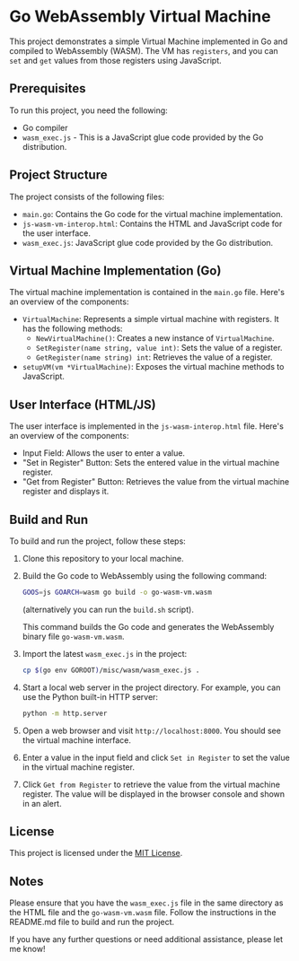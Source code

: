 # Go WebAssembly Virtual Machine

This project demonstrates a simple Virtual Machine implemented in Go and compiled to WebAssembly (WASM). The VM has `registers`, and you can `set` and `get` values from those registers using JavaScript.

## Prerequisites

To run this project, you need the following:

- Go compiler
- `wasm_exec.js` - This is a JavaScript glue code provided by the Go distribution.

## Project Structure

The project consists of the following files:

- `main.go`: Contains the Go code for the virtual machine implementation.
- `js-wasm-vm-interop.html`: Contains the HTML and JavaScript code for the user interface.
- `wasm_exec.js`: JavaScript glue code provided by the Go distribution.

## Virtual Machine Implementation (Go)

The virtual machine implementation is contained in the `main.go` file. Here's an overview of the components:

- `VirtualMachine`: Represents a simple virtual machine with registers. It has the following methods:
  - `NewVirtualMachine()`: Creates a new instance of `VirtualMachine`.
  - `SetRegister(name string, value int)`: Sets the value of a register.
  - `GetRegister(name string) int`: Retrieves the value of a register.
- `setupVM(vm *VirtualMachine)`: Exposes the virtual machine methods to JavaScript.

## User Interface (HTML/JS)

The user interface is implemented in the `js-wasm-interop.html` file. Here's an overview of the components:

- Input Field: Allows the user to enter a value.
- "Set in Register" Button: Sets the entered value in the virtual machine register.
- "Get from Register" Button: Retrieves the value from the virtual machine register and displays it.

## Build and Run

To build and run the project, follow these steps:

1. Clone this repository to your local machine.

2. Build the Go code to WebAssembly using the following command:

   ```bash
   GOOS=js GOARCH=wasm go build -o go-wasm-vm.wasm
   ```

   (alternatively you can run the `build.sh` script).

   This command builds the Go code and generates the WebAssembly binary file `go-wasm-vm.wasm`.

3. Import the latest `wasm_exec.js` in the project:

    ```bash
    cp $(go env GOROOT)/misc/wasm/wasm_exec.js .
    ```

4. Start a local web server in the project directory. For example, you can use the Python built-in HTTP server:

   ```bash
   python -m http.server
   ```

5. Open a web browser and visit `http://localhost:8000`. You should see the virtual machine interface.

6. Enter a value in the input field and click `Set in Register` to set the value in the virtual machine register.

7. Click `Get from Register` to retrieve the value from the virtual machine register. The value will be displayed in the browser console and shown in an alert.

## License

This project is licensed under the [MIT License](LICENSE).

## Notes

Please ensure that you have the `wasm_exec.js` file in the same directory as the HTML file and the `go-wasm-vm.wasm` file. Follow the instructions in the README.md file to build and run the project.

If you have any further questions or need additional assistance, please let me know!
